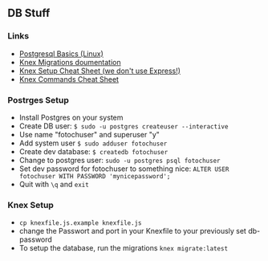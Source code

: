 
## DB Stuff
### Links
- [Postgresql Basics (Linux)](https://www.digitalocean.com/community/tutorials/how-to-install-and-use-postgresql-on-ubuntu-18-04)
- [Knex Migrations doumentation](https://knexjs.org/#Migrations-CLI)
- [Knex Setup Cheat Sheet (we don't use Express!)](https://gist.github.com/laurenfazah/e0b0033cdc40a313d4710cc04e654556)
- [Knex Commands Cheat Sheet](https://devhints.io/knex)

### Postrges Setup
- Install Postgres on your system
- Create DB user: `$ sudo -u postgres createuser --interactive` 
- Use name "fotochuser" and superuser "y"
- Add system user `$ sudo adduser fotochuser`
- Create dev database: `$ createdb fotochuser`
- Change to postgres user: `sudo -u postgres psql fotochuser`
- Set dev password for fotochuser to something nice: `ALTER USER fotochuser WITH PASSWORD 'mynicepassword';`
- Quit with `\q` and `exit`

### Knex Setup
- `cp knexfile.js.example knexfile.js`
- change the Passwort and port in your Knexfile to your previously set db-password
- To setup the database, run the migrations `knex migrate:latest`
